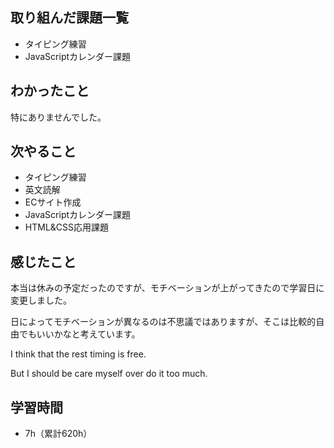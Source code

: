 ## 取り組んだ課題一覧
- タイピング練習
- JavaScriptカレンダー課題
## わかったこと
特にありませんでした。
## 次やること
- タイピング練習
- 英文読解
- ECサイト作成
- JavaScriptカレンダー課題
- HTML&CSS応用課題
## 感じたこと
本当は休みの予定だったのですが、モチベーションが上がってきたので学習日に変更しました。

日によってモチベーションが異なるのは不思議ではありますが、そこは比較的自由でもいいかなと考えています。

I think that the rest timing is free.

But I should be care myself over do it too much.

## 学習時間
- 7h（累計620h）
